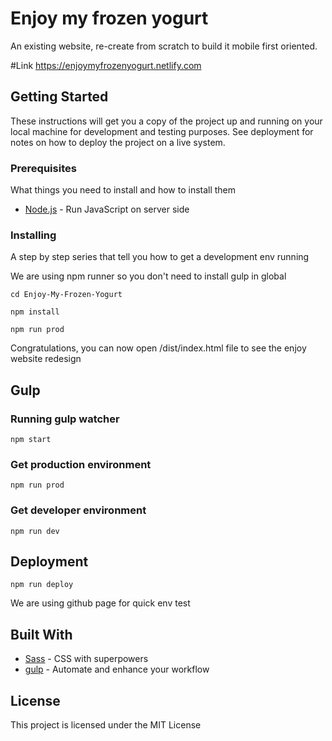 # Enjoy my frozen yogurt
An existing website, re-create from scratch to build it mobile first oriented.

#Link
https://enjoymyfrozenyogurt.netlify.com

## Getting Started

These instructions will get you a copy of the project up and running on your local machine for development and testing purposes. See deployment for notes on how to deploy the project on a live system.

### Prerequisites

What things you need to install and how to install them

* [Node.js](https://nodejs.org/en/) - Run JavaScript on server side

### Installing

A step by step series that tell you how to get a development env running

We are using npm runner so you don't need to install gulp in global

```
cd Enjoy-My-Frozen-Yogurt
```

```
npm install
```

```
npm run prod
```

Congratulations, you can now open /dist/index.html file to see the enjoy website redesign

## Gulp

### Running gulp watcher

```
npm start
```

### Get production environment

```
npm run prod
```

### Get developer environment

```
npm run dev
```

## Deployment

```
npm run deploy
```
We are using github page for quick env test

## Built With

* [Sass](http://sass-lang.com/) - CSS with superpowers
* [gulp](http://gulpjs.com/) - Automate and enhance your workflow


## License

This project is licensed under the MIT License
